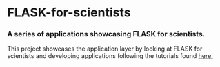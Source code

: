 # FLASK-for-scientists
### A series of applications showcasing FLASK for scientists.
This project  showcases the application layer by looking at FLASK for scientists and developing applications following the tutorials found [here.](http://hplgit.github.io/web4sciapps/doc/pub/._web4sa_flask017.html#wf:exer:addmul)
